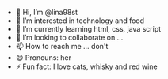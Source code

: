 - 👋 Hi, I’m @lina98st
- 👀 I’m interested in technology and food
- 🌱 I’m currently learning html, css, java script
- 💞️ I’m looking to collaborate on ...
- 📫 How to reach me ... don't
- 😄 Pronouns: her
- ⚡ Fun fact: I love cats, whisky and red wine

<!---
lina98st/lina98st is a ✨ special ✨ repository because its `README.md` (this file) appears on your GitHub profile.
You can click the Preview link to take a look at your changes.
--->
